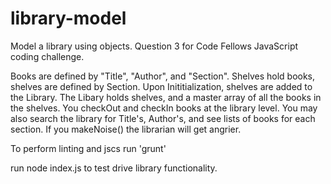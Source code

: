# library-model
Model a library using objects. Question 3 for Code Fellows JavaScript coding challenge.

Books are defined by "Title", "Author", and "Section".
Shelves hold books, shelves are defined by Section. Upon Inititialization, shelves are added to the Library.
The Libary holds shelves, and a master array of all the books in the shelves. You checkOut and checkIn books at the library level.
You may also search the library for Title's, Author's, and see lists of books for each section.
If you makeNoise() the librarian will get angrier. 

To perform linting and jscs run 'grunt'

run node index.js to test drive library functionality.
